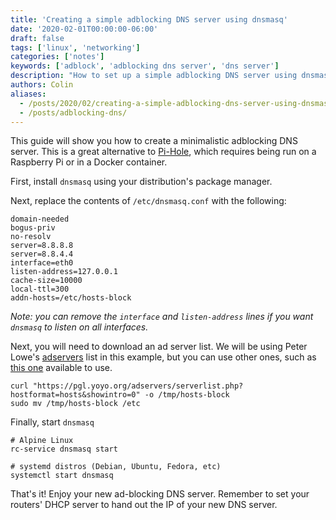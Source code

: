 ```yaml
---
title: 'Creating a simple adblocking DNS server using dnsmasq'
date: '2020-02-01T00:00:00-06:00'
draft: false
tags: ['linux', 'networking']
categories: ['notes']
keywords: ['adblock', 'adblocking dns server', 'dns server']
description: "How to set up a simple adblocking DNS server using dnsmasq and ad-blocking utilities."
authors: Colin
aliases:
  - /posts/2020/02/creating-a-simple-adblocking-dns-server-using-dnsmasq/
  - /posts/adblocking-dns/
---
```


This guide will show you how to create a minimalistic adblocking DNS server. This is a great alternative to [Pi-Hole](https://pi-hole.net), which requires being run on a Raspberry Pi or in a Docker container.

<!--more-->

First, install `dnsmasq` using your distribution's package manager.

Next, replace the contents of `/etc/dnsmasq.conf` with the following:

    domain-needed
    bogus-priv
    no-resolv
    server=8.8.8.8
    server=8.8.4.4
    interface=eth0
    listen-address=127.0.0.1
    cache-size=10000
    local-ttl=300
    addn-hosts=/etc/hosts-block

*Note: you can remove the `interface` and `listen-address` lines if you want `dnsmasq` to listen on all interfaces.*

Next, you will need to download an ad server list. We will be using Peter Lowe's [adservers](https://pgl.yoyo.org/adservers/) list in this example, but you can use other ones, such as [this one](http://winhelp2002.mvps.org/hosts.txt) available to use.

    curl "https://pgl.yoyo.org/adservers/serverlist.php?hostformat=hosts&showintro=0" -o /tmp/hosts-block
    sudo mv /tmp/hosts-block /etc

Finally, start `dnsmasq`

    # Alpine Linux
    rc-service dnsmasq start
    
    # systemd distros (Debian, Ubuntu, Fedora, etc)
    systemctl start dnsmasq 

That's it! Enjoy your new ad-blocking DNS server. Remember to set your routers' DHCP server to hand out the IP of your new DNS server.
